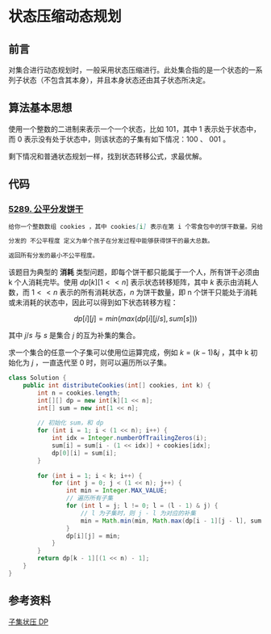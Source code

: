 # 状态压缩动态规划


## 前言

对集合进行动态规划时，一般采用状态压缩进行。此处集合指的是一个状态的一系列子状态（不包含其本身），并且本身状态还由其子状态所决定。

## 算法基本思想

使用一个整数的二进制来表示一个一个状态，比如 $101$，其中 $1$ 表示处于状态中，而 $0$ 表示没有处于状态中，则该状态的子集有如下情况：$100$ 、 $001$ 。

剩下情况和普通状态规划一样，找到状态转移公式，求最优解。

## 代码

### [5289. 公平分发饼干](https://leetcode.cn/problems/fair-distribution-of-cookies/)

```markdown
给你一个整数数组 cookies ，其中 cookies[i] 表示在第 i 个零食包中的饼干数量。另给你一个整数 k 表示等待分发零食包的孩子数量，所有 零食包都需要分发。在同一个零食包中的所有饼干都必须分发给同一个孩子，不能分开。

分发的 不公平程度 定义为单个孩子在分发过程中能够获得饼干的最大总数。

返回所有分发的最小不公平程度。
```

该题目为典型的 **消耗** 类型问题，即每个饼干都只能属于一个人，所有饼干必须由 k 个人消耗完毕。使用 $dp[k][1 << n]$ 表示状态转移矩阵，其中 $k$ 表示由消耗人数，而 $1<<n$ 表示的所有消耗状态，$n$ 为饼干数量，即 n  个饼干只能处于消耗或未消耗的状态中，因此可以得到如下状态转移方程：

$$dp[i][j] = min(max(dp[i][j/s], sum[s]))$$

其中 $j/s$ 与 $s$ 是集合 $j$ 的互为补集的集合。

求一个集合的任意一个子集可以使用位运算完成，例如 $k = (k - 1) \& j$ ，其中 k 初始化为 $j$ ，一直迭代至 $0$ 时，则可以遍历所以子集。

```java
class Solution {
    public int distributeCookies(int[] cookies, int k) {
        int n = cookies.length;
        int[][] dp = new int[k][1 << n];
        int[] sum = new int[1 << n];
		
        // 初始化 sum，和 dp
        for (int i = 1; i < (1 << n); i++) {
            int idx = Integer.numberOfTrailingZeros(i);
            sum[i] = sum[i - (1 << idx)] + cookies[idx];
            dp[0][i] = sum[i];
        }
		
        for (int i = 1; i < k; i++) {
            for (int j = 0; j < (1 << n); j++) {
                int min = Integer.MAX_VALUE;
                // 遍历所有子集
                for (int l = j; l != 0; l = (l - 1) & j) {
                    // l 为子集时，则 j - l 为对应的补集
                    min = Math.min(min, Math.max(dp[i - 1][j - l], sum[l]));
                }
                dp[i][j] = min;
            }
        }
        return dp[k - 1][(1 << n) - 1];
    }
}
```

## 参考资料

[子集状压 DP](https://leetcode.cn/problems/fair-distribution-of-cookies/solution/by-endlesscheng-80ao/)


